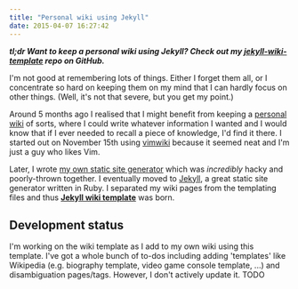 ```yaml
---
title: "Personal wiki using Jekyll"
date: 2015-04-07 16:27:42
---
```


***tl;dr Want to keep a personal wiki using Jekyll? Check out my
[jekyll-wiki-template][repo] repo on GitHub.***

[repo]: https://github.com/raehik/jekyll-wiki-template

I'm not good at remembering lots of things. Either I forget them all, or I
concentrate so hard on keeping them on my mind that I can hardly focus on other
things. (Well, it's not that severe, but you get my point.)

Around 5 months ago I realised that I might benefit from keeping a [personal
wiki][] of sorts, where I could write whatever information I wanted and I would
know that if I ever needed to recall a piece of knowledge, I'd find it there. I
started out on November 15th using [vimwiki][] because it seemed neat and I'm
just a guy who likes Vim.

[personal wiki]: http://en.wikipedia.org/wiki/Personal_wiki
[vimwiki]: https://github.com/vimwiki/vimwiki

Later, I wrote [my own static site generator][wikify] which was *incredibly*
hacky and poorly-thrown together. I eventually moved to [Jekyll][], a great static
site generator written in Ruby. I separated my wiki pages from the templating
files and thus [**Jekyll wiki template**][repo] was born.

[wikify]: https://github.com/raehik/wikify
[Jekyll]: ???jekyllrb.com?


Development status
------------------

I'm working on the wiki template as I add to my own wiki using this template.
I've got a whole bunch of to-dos including adding 'templates' like Wikipedia
(e.g. biography template, video game console template, ...) and disambiguation
pages/tags. However, I don't actively update it. TODO
